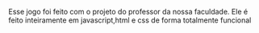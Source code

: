 Esse jogo foi feito com o projeto do professor da nossa faculdade. Ele é feito inteiramente em javascript,html e css de forma totalmente funcional
